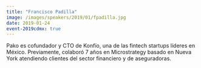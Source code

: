 ```yaml
---
title: "Francisco Padilla"
image: /images/speakers/2019/01/fpadilla.jpg
date: 2019-01-24
event-2019cdmx: true
---
```


Pako es cofundador y CTO de Konfío, una de las fintech startups líderes en México. Previamente, colaboró 7 años en Microstrategy basado en Nueva York atendiendo clientes del sector financiero y de aseguradoras.